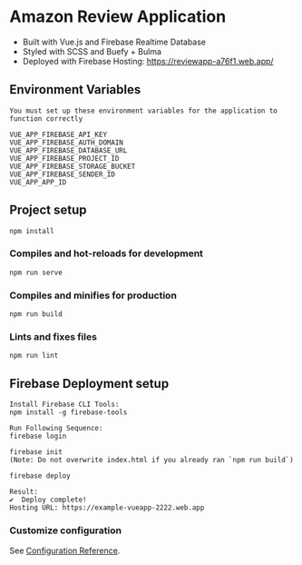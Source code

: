 # Amazon Review Application

* Built with Vue.js and Firebase Realtime Database
* Styled with SCSS and Buefy + Bulma 
* Deployed with Firebase Hosting: https://reviewapp-a76f1.web.app/

## Environment Variables
```
You must set up these environment variables for the application to function correctly

VUE_APP_FIREBASE_API_KEY
VUE_APP_FIREBASE_AUTH_DOMAIN
VUE_APP_FIREBASE_DATABASE_URL
VUE_APP_FIREBASE_PROJECT_ID
VUE_APP_FIREBASE_STORAGE_BUCKET
VUE_APP_FIREBASE_SENDER_ID
VUE_APP_APP_ID

```

## Project setup
```
npm install
```

### Compiles and hot-reloads for development
```
npm run serve
```

### Compiles and minifies for production
```
npm run build
```

### Lints and fixes files
```
npm run lint
```

## Firebase Deployment setup
```
Install Firebase CLI Tools:
npm install -g firebase-tools

Run Following Sequence:
firebase login

firebase init
(Note: Do not overwrite index.html if you already ran `npm run build`)

firebase deploy

Result:
✔  Deploy complete!
Hosting URL: https://example-vueapp-2222.web.app
```
### Customize configuration
See [Configuration Reference](https://cli.vuejs.org/config/).
